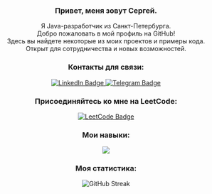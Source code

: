 
<div align="center">
  <h3>Привет, меня зовут Сергей.</h3>
  <p>Я Java-разработчик из Санкт-Петербурга.<br>Добро пожаловать в мой профиль на GitHub!<br>Здесь вы найдете некоторые из моих проектов и примеры кода.<br>Открыт для сотрудничества и новых возможностей.</p>



<p align="center">
  <h3>Контакты для связи:</h3>
  <a href="https://www.linkedin.com/in/see1rg/">
    <img src="https://img.shields.io/badge/LinkedIn-blue?style=for-the-badge&logo=linkedin&logoColor=white" alt="LinkedIn Badge"/>
  </a>
  <a href="https://t.me/see1rg">
    <img src="https://img.shields.io/badge/Telegram-blue?style=for-the-badge&logo=telegram&logoColor=white" alt="Telegram Badge"/>
  </a>
</p>


<p align="center">
  <h3>Присоединяйтесь ко мне на LeetCode:</h3>
  <a href="https://leetcode.com/see1rg/">
    <img src="https://img.shields.io/badge/LeetCode-FFA116?style=for-the-badge&logo=leetcode&logoColor=white" alt="LeetCode Badge"/>
  </a>
</p>


<p align="center">
  <h3>Мои навыки:</h3>
  <a href="https://skillicons.dev">
    <img src="https://skillicons.dev/icons?i=java,git,docker,postgres,postman,spring,hibernate"/>
  </a>
</p>


<p align="center">
  <h3>Моя статистика:</h3>
  <img src="http://github-readme-streak-stats.herokuapp.com?user=see1rg&theme=dark&date_format=j%20M%5B%20Y%5D" alt="GitHub Streak">
</p>
</div>
